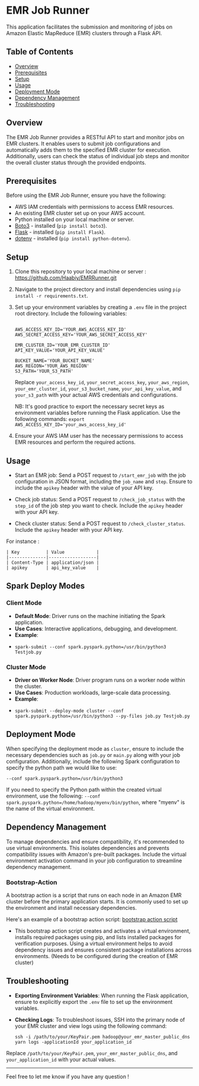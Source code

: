 # EMR Job Runner

This application facilitates the submission and monitoring of jobs on Amazon Elastic MapReduce (EMR) clusters through a Flask API.

## Table of Contents

- [Overview](#overview)
- [Prerequisites](#prerequisites)
- [Setup](#setup)
- [Usage](#usage)
- [Deployment Mode](#deployment-mode)
- [Dependency Management](#dependency-management)
- [Troubleshooting](#troubleshooting)

## Overview

The EMR Job Runner provides a RESTful API to start and monitor jobs on EMR clusters. It enables users to submit job configurations and automatically adds them to the specified EMR cluster for execution. Additionally, users can check the status of individual job steps and monitor the overall cluster status through the provided endpoints.

## Prerequisites

Before using the EMR Job Runner, ensure you have the following:

- AWS IAM credentials with permissions to access EMR resources.
- An existing EMR cluster set up on your AWS account.
- Python installed on your local machine or server.
- [Boto3](https://boto3.amazonaws.com/v1/documentation/api/latest/guide/quickstart.html) - installed (`pip install boto3`).
- [Flask](https://flask.palletsprojects.com/en/2.1.x/installation/) - installed (`pip install Flask`).
- [dotenv](https://pypi.org/project/python-dotenv/) - installed (`pip install python-dotenv`).

## Setup

1. Clone this repository to your local machine or server : https://github.com/Haabiy/EMRRunner.git
2. Navigate to the project directory and install dependencies using `pip install -r requirements.txt`.
3. Set up your environment variables by creating a `.env` file in the project root directory. Include the following variables:

   ```
   
   AWS_ACCESS_KEY_ID='YOUR_AWS_ACCESS_KEY_ID'
   AWS_SECRET_ACCESS_KEY='YOUR_AWS_SECRET_ACCESS_KEY'
   
   EMR_CLUSTER_ID='YOUR_EMR_CLUSTER_ID'
   API_KEY_VALUE='YOUR_API_KEY_VALUE'
   
   BUCKET_NAME='YOUR_BUCKET_NAME'
   AWS_REGION='YOUR_AWS_REGION'
   S3_PATH='YOUR_S3_PATH'

   ```

   Replace `your_access_key_id`, `your_secret_access_key`, `your_aws_region`, `your_emr_cluster_id`, `your_s3_bucket_name`, `your_api_key_value`, and `your_s3_path` with your actual AWS credentials and configurations.

   NB: It's good practice to export the necessary secret keys as environment variables before running the Flask application. Use the following commands: `export AWS_ACCESS_KEY_ID='your_aws_access_key_id'`

5. Ensure your AWS IAM user has the necessary permissions to access EMR resources and perform the required actions.

## Usage

- Start an EMR job: Send a POST request to `/start_emr_job` with the job configuration in JSON format, including the `job_name` and `step`. Ensure to include the `apikey` header with the value of your API key.

- Check job status: Send a POST request to `/check_job_status` with the `step_id` of the job step you want to check. Include the `apikey` header with your API key.

- Check cluster status: Send a POST request to `/check_cluster_status`. Include the `apikey` header with your API key.

For instance :

```
| Key          | Value            |
|--------------|------------------|
| Content-Type | application/json |
| apikey       | api_key_value    |

```

## Spark Deploy Modes

### Client Mode

- **Default Mode**: Driver runs on the machine initiating the Spark application.
- **Use Cases**: Interactive applications, debugging, and development.
- **Example**:
- 
  ```
  spark-submit --conf spark.pyspark.python=/usr/bin/python3 Testjob.py
  ```

### Cluster Mode

- **Driver on Worker Node**: Driver program runs on a worker node within the cluster.
- **Use Cases**: Production workloads, large-scale data processing.
- **Example**:
- 
  ```
  spark-submit --deploy-mode cluster --conf spark.pyspark.python=/usr/bin/python3 --py-files job.py Testjob.py
  ```

## Deployment Mode

When specifying the deployment mode as `cluster`, ensure to include the necessary dependencies such as `job.py` or `main.py` along with your job configuration. Additionally, include the following Spark configuration to specify the python path we would like to use:

```
--conf spark.pyspark.python=/usr/bin/python3
```
If you need to specify the Python path within the created virtual environment, use the following: 
```--conf spark.pyspark.python=/home/hadoop/myenv/bin/python```, where "myenv" is the name of the virtual environment.

## Dependency Management

To manage dependencies and ensure compatibility, it's recommended to use virtual environments. This isolates dependencies and prevents compatibility issues with Amazon's pre-built packages. Include the virtual environment activation command in your job configuration to streamline dependency management.

### Bootstrap-Action

A bootstrap action is a script that runs on each node in an Amazon EMR cluster before the primary application starts. It is commonly used to set up the environment and install necessary dependencies.

Here's an example of a bootstrap action script: [bootstrap action script](https://github.com/Haabiy/EMRRunner/blob/aa341b7ecd34fd157dca688bfaf7eb0d257285cb/bootstrap.sh)


- This bootstrap action script creates and activates a virtual environment, installs required packages using pip, and lists installed packages for verification purposes. Using a virtual environment helps to avoid dependency issues and ensures consistent package installations across environments. (Needs to be configured during the creation of EMR cluster)

## Troubleshooting

- **Exporting Environment Variables**: When running the Flask application, ensure to explicitly export the `.env` file to set up the environment variables.

- **Checking Logs**: To troubleshoot issues, SSH into the primary node of your EMR cluster and view logs using the following command:

  ```
  ssh -i /path/to/your/KeyPair.pem hadoop@your_emr_master_public_dns
  yarn logs -applicationId your_application_id
  ```

Replace `/path/to/your/KeyPair.pem`, `your_emr_master_public_dns`, and `your_application_id` with your actual values.

--- 

Feel free to let me know if you have any question !
